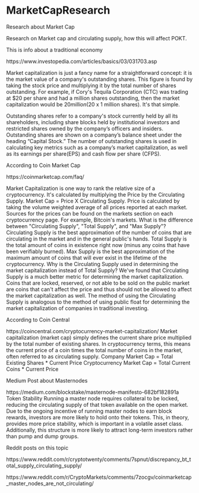 # MarketCapResearch
Research about Market Cap

Research on Market cap and circulating supply, how this will affect POKT.

This is info about a traditional economy
<p>https://www.investopedia.com/articles/basics/03/031703.asp

Market capitalization is just a fancy name for a straightforward concept: it is the market value of a company's outstanding shares. This figure is found by taking the stock price and multiplying it by the total number of shares outstanding. For example, if Cory's Tequila Corporation (CTC) was trading at $20 per share and had a million shares outstanding, then the market capitalization would be $20 million ($20 x 1 million shares). It's that simple.

Outstanding shares refer to a company's stock currently held by all its shareholders, including share blocks held by institutional investors and restricted shares owned by the company’s officers and insiders. Outstanding shares are shown on a company’s balance sheet under the heading “Capital Stock.” The number of outstanding shares is used in calculating key metrics such as a company’s market capitalization, as well as its earnings per share(EPS) and cash flow per share (CFPS).

According to Coin Market Cap
<p>https://coinmarketcap.com/faq/

Market Capitalization is one way to rank the relative size of a cryptocurrency. It's calculated by multiplying the Price by the Circulating Supply.
Market Cap = Price X Circulating Supply.
Price is calculated by taking the volume weighted average of all prices reported at each market. Sources for the prices can be found on the markets section on each cryptocurrency page. For example, Bitcoin's markets.
What is the difference between "Circulating Supply", "Total Supply", and "Max Supply"?
Circulating Supply is the best approximation of the number of coins that are circulating in the market and in the general public's hands.
Total Supply is the total amount of coins in existence right now (minus any coins that have been verifiably burned).
Max Supply is the best approximation of the maximum amount of coins that will ever exist in the lifetime of the cryptocurrency.
Why is the Circulating Supply used in determining the market capitalization instead of Total Supply?
We've found that Circulating Supply is a much better metric for determining the market capitalization. Coins that are locked, reserved, or not able to be sold on the public market are coins that can't affect the price and thus should not be allowed to affect the market capitalization as well. The method of using the Circulating Supply is analogous to the method of using public float for determining the market capitalization of companies in traditional investing.

According to Coin Central
<p>https://coincentral.com/cryptocurrency-market-capitalization/
Market capitalization (market cap) simply defines the current share price multiplied by the total number of existing shares. In cryptocurrency terms, this means the current price of a coin times the total number of coins in the market, often referred to as circulating supply.
Company Market Cap = Total Existing Shares * Current Price
Cryptocurrency Market Cap = Total Current Coins * Current Price


Medium Post about Masternodes
<p>https://medium.com/blockstake/masternode-manifesto-682bf182891a
Token Stability
Running a master node requires collateral to be locked, reducing the circulating supply of that token available on the open market.
Due to the ongoing incentive of running master nodes to earn block rewards, investors are more likely to hold onto their tokens.
This, in theory, provides more price stability, which is important in a volatile asset class. Additionally, this structure is more likely to attract long-term investors rather than pump and dump groups.

Reddit posts on this topic
<p>https://www.reddit.com/r/cryptotwenty/comments/7spnut/discrepancy_bt_total_supply_circulating_supply/

<p>https://www.reddit.com/r/CryptoMarkets/comments/7zocgv/coinmarketcap_master_nodes_are_not_circulating/

